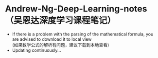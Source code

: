 # Andrew-Ng-Deep-Learning-notes（吴恩达深度学习课程笔记）
* If there is a problem with the parsing of the mathematical formula, you are advised to download it to local view  
(如果数学公式的解析有问题，建议下载到本地查看)  
* Updating continuously...  
